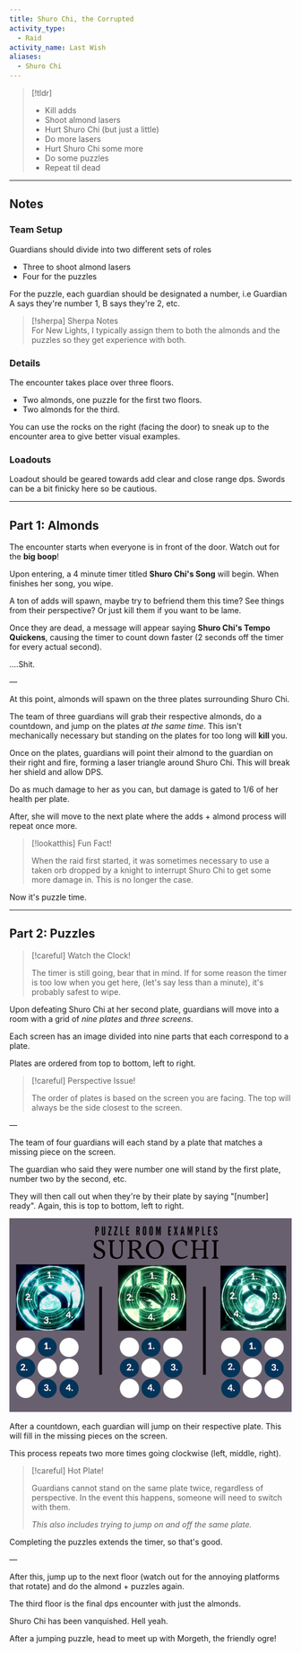 ```yaml
---
title: Shuro Chi, the Corrupted  
activity_type:
  - Raid
activity_name: Last Wish  
aliases:
  - Shuro Chi
---
```


> [!tldr]  
> - Kill adds  
> - Shoot almond lasers  
> - Hurt Shuro Chi (but just a little)  
> - Do more lasers  
> - Hurt Shuro Chi some more  
> - Do some puzzles  
> - Repeat til dead  

---  
  

## Notes  

  

### Team Setup  

  
Guardians should divide into two different sets of roles  
- Three to shoot almond lasers  
- Four for the puzzles  
  
For the puzzle, each guardian should be designated a number, i.e Guardian A says they're number 1, B says they're 2, etc.  

> [!sherpa] Sherpa Notes  
> For New Lights, I typically assign them to both the almonds and the puzzles so they get experience with both.  

### Details  

  
The encounter takes place over three floors.  
 - Two almonds, one puzzle for the first two floors.  
 - Two almonds for the third.  
  
You can use the rocks on the right (facing the door) to sneak up to the encounter area to give better visual examples.  
  

### Loadouts  

  
Loadout should be geared towards add clear and close range dps. Swords can be a bit finicky here so be cautious.  
  
----  
  

## Part 1: Almonds  

  
The encounter starts when everyone is in front of the door. Watch out for the **big boop**!  
  
Upon entering, a 4 minute timer titled **Shuro Chi's Song** will begin. When finishes her song, you wipe.  
  
A ton of adds will spawn, maybe try to befriend them this time? See things from their perspective? Or just kill them if you want to be lame.  
  
Once they are dead, a message will appear saying **Shuro Chi's Tempo Quickens**, causing the timer to count down faster (2 seconds off the timer for every actual second).  
  
....Shit.  
  
—  
  
At this point, almonds will spawn on the three plates surrounding Shuro Chi.  
  
The team of three guardians will grab their respective almonds, do a countdown, and jump on the plates *at the same time*. This isn't mechanically necessary but standing on the plates for too long will **kill** you.  
  
Once on the plates, guardians will point their almond to the guardian on their right and fire, forming a laser triangle around Shuro Chi. This will break her shield and allow DPS.  
  
Do as much damage to her as you can, but damage is gated to 1/6 of her health per plate.  
  
After, she will move to the next plate where the adds + almond process will repeat once more.  

> [!lookatthis] Fun Fact!  
>
> When the raid first started, it was sometimes necessary to use a taken orb dropped by a knight to interrupt Shuro Chi to get some more damage in. This is no longer the case.  

Now it's puzzle time.  
  
----  
  

## Part 2: Puzzles  

> [!careful] Watch the Clock!  
>
> The timer is still going, bear that in mind. If for some reason the timer is too low when you get here, (let's say less than a minute), it's probably safest to wipe.  

Upon defeating Shuro Chi at her second plate, guardians will move into a room with a grid of *nine plates* and *three screens*.  
  
Each screen has an image divided into nine parts that each correspond to a plate.  
  
Plates are ordered from top to bottom, left to right.  

> [!careful] Perspective Issue!  
>
> The order of plates is based on the screen you are facing. The top will always be the side closest to the screen.  

—  
  
The team of four guardians will each stand by a plate that matches a missing piece on the screen.  
  
The guardian who said they were number one will stand by the first plate, number two by the second, etc.  
  
They will then call out when they're by their plate by saying "\[number] ready". Again, this is top to bottom, left to right.  
  
![Puzzle Plates](../../assets/img/LW-SC-Plate.png)  
  
After a countdown, each guardian will jump on their respective plate. This will fill in the missing pieces on the screen.  
  
This process repeats two more times going clockwise (left, middle, right).  

> [!careful] Hot Plate!  
>
> Guardians cannot stand on the same plate twice, regardless of perspective. In the event this happens, someone will need to switch with them.  
>
> *This also includes trying to jump on and off the same plate.*  

Completing the puzzles extends the timer, so that's good.  
  
—  
  
After this, jump up to the next floor (watch out for the annoying platforms that rotate) and do the almond + puzzles again.  
  
The third floor is the final dps encounter with just the almonds.  
  
Shuro Chi has been vanquished. Hell yeah.  
  
After a jumping puzzle, head to meet up with Morgeth, the friendly ogre!